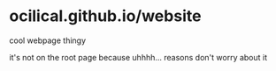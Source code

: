 # ocilical.github.io/website
cool webpage thingy

it's not on the root page because uhhhh... reasons don't worry about it
